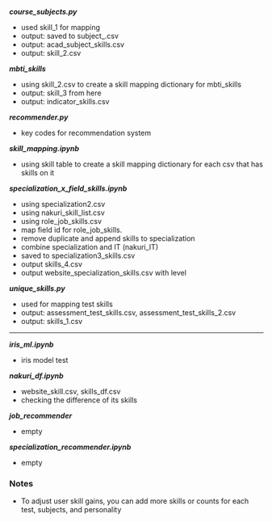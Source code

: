 
***course_subjects.py***
- used skill_1 for mapping
- output: saved to subject_.csv
- output: acad_subject_skills.csv
- output: skill_2.csv


***mbti_skills***
- using skill_2.csv to create a skill mapping dictionary for mbti_skills
- output: skill_3 from here
- output: indicator_skills.csv

***recommender.py***
- key codes for recommendation system


***skill_mapping.ipynb***
- using skill table to create a skill mapping  dictionary for each csv that has skills on it


***specialization_x_field_skills.ipynb***
- using specialization2.csv
- using nakuri_skill_list.csv
- using role_job_skills.csv
- map field id for role_job_skills.
- remove duplicate and append skills to specialization
- combine specialization and IT (nakuri_IT)
- saved to specialization3_skills.csv 
- output skills_4.csv
- output website_specialization_skills.csv with level

***unique_skills.py***
- used for mapping test skills
- output: assessment_test_skills.csv, assessment_test_skills_2.csv
- output: skills_1.csv




---


***iris_ml.ipynb***
- iris model test

***nakuri_df.ipynb***
- website_skill.csv, skills_df.csv
- checking the difference of its skills

***job_recommender***
- empty

***specialization_recommender.ipynb***
- empty

### Notes
* To adjust user skill gains, you can add more skills or counts for each test, subjects, and personality
